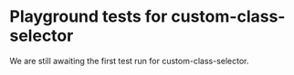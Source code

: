 # Playground tests for custom-class-selector
We are still awaiting the first test run for custom-class-selector.
